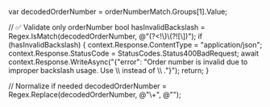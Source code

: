 var decodedOrderNumber = orderNumberMatch.Groups[1].Value;

// ✅ Validate only orderNumber
bool hasInvalidBackslash = Regex.IsMatch(decodedOrderNumber, @"(?<!\\)\\(?![\\])");
if (hasInvalidBackslash)
{
    context.Response.ContentType = "application/json";
    context.Response.StatusCode = StatusCodes.Status400BadRequest;
    await context.Response.WriteAsync("{\"error\": \"Order number is invalid due to improper backslash usage. Use \\\\ instead of \\\\ .\"}");
    return;
}

// Normalize if needed
decodedOrderNumber = Regex.Replace(decodedOrderNumber, @"\\+", @"\");
